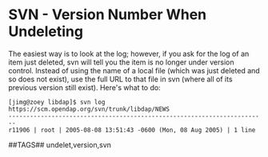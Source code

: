 # SVN - Version Number When Undeleting

The easiest way is to look at the log; however, if you ask for the log
of an item just deleted, svn will tell you the item is no longer under
version control. Instead of using the name of a local file
(which was just deleted and so does not exist), use the full URL
to that file in svn (where all of its previous version still exist).
Here's what to do:

    [jimg@zoey libdap]$ svn log  https://scm.opendap.org/svn/trunk/libdap/NEWS
    ------------------------------------------------------------------------
    r11906 | root | 2005-08-08 13:51:43 -0600 (Mon, 08 Aug 2005) | 1 line

##TAGS##
undelet,version,svn